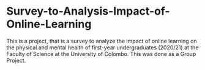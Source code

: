 # Survey-to-Analysis-Impact-of-Online-Learning
This is a project, that is a survey to analyze the impact of online learning on the physical and mental health of first-year undergraduates (2020/21) at the Faculty of Science at the University of Colombo. This was done as a Group Project.
